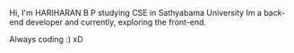 Hi, I'm HARIHARAN B P 
studying CSE in Sathyabama University
Im a back-end developer and currently, exploring the front-end.

Always coding :) xD
